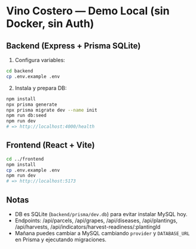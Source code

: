 # Vino Costero — Demo Local (sin Docker, sin Auth)

## Backend (Express + Prisma SQLite)
1) Configura variables:
```bash
cd backend
cp .env.example .env
```
2) Instala y prepara DB:
```bash
npm install
npx prisma generate
npx prisma migrate dev --name init
npm run db:seed
npm run dev
# => http://localhost:4000/health
```

## Frontend (React + Vite)
```bash
cd ../frontend
npm install
cp .env.example .env
npm run dev
# => http://localhost:5173
```

## Notas
- DB es SQLite (`backend/prisma/dev.db`) para evitar instalar MySQL hoy.
- Endpoints: /api/parcels, /api/grapes, /api/diseases, /api/plantings, /api/harvests, /api/indicators/harvest-readiness/:plantingId
- Mañana puedes cambiar a MySQL cambiando `provider` y `DATABASE_URL` en Prisma y ejecutando migraciones.
